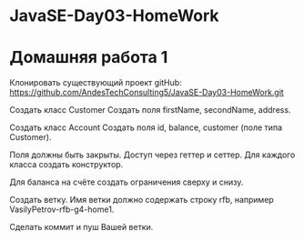 # JavaSE-Day03-HomeWork
# Домашняя работа 1

Клонировать существующий проект
gitHub: https://github.com/AndesTechConsulting5/JavaSE-Day03-HomeWork.git

Создать класс Customer
Создать поля firstName, secondName, address.

Создать класс Account
Создать поля id, balance, customer (поле типа Customer).

Поля должны быть закрыты.
Доступ через геттер и сеттер.
Для каждого класса создать конструктор.

Для баланса на счёте создать ограничения сверху и снизу.

Создать ветку.
Имя ветки должно содержать строку rfb, например VasilyPetrov-rfb-g4-home1.

Сделать коммит и пуш Вашей ветки.


